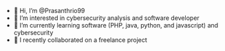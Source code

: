 - 👋 Hi, I’m @Prasanthrio99
- 👀 I’m interested in cybersecurity analysis and software developer
- 🌱 I’m currently learning software (PHP, java, python, and javascript) and cybersecurity 
- 💞️ I recently collaborated on a freelance project

<!---
Prasanthrio99/Prasanthrio99 is a ✨ special ✨ repository because its `README.md` (this file) appears on your GitHub profile.
You can click the Preview link to take a look at your changes.
--->
